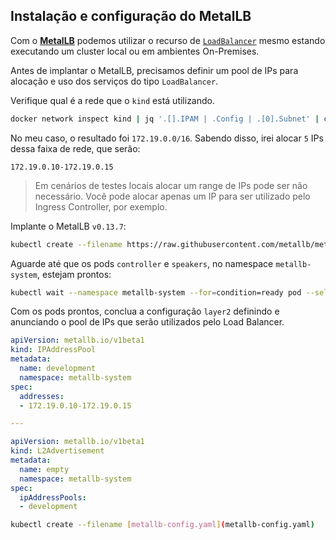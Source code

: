 ## Instalação e configuração do MetalLB

Com o [**MetalLB**](https://metallb.universe.tf/) podemos utilizar o recurso de [`LoadBalancer`](https://kubernetes.io/docs/concepts/services-networking/ingress/#load-balancing) mesmo estando executando um cluster local ou em ambientes On-Premises.

Antes de implantar o MetalLB, precisamos definir um pool de IPs para alocação e uso dos serviços do tipo `LoadBalancer`.

Verifique qual é a rede que o `kind` está utilizando.
```bash
docker network inspect kind | jq '.[].IPAM | .Config | .[0].Subnet' | cut -d \" -f 2
```

No meu caso, o resultado foi `172.19.0.0/16`. Sabendo disso, irei alocar `5` IPs dessa faixa de rede, que serão:
```
172.19.0.10-172.19.0.15
```
> Em cenários de testes locais alocar um range de IPs pode ser não necessário. Você pode alocar apenas um IP para ser utilizado pelo Ingress Controller, por exemplo.

Implante o MetalLB `v0.13.7`:
```bash
kubectl create --filename https://raw.githubusercontent.com/metallb/metallb/v0.13.7/config/manifests/metallb-native.yaml
```

Aguarde até que os pods `controller` e `speakers`, no namespace `metallb-system`, estejam prontos:
```bash
kubectl wait --namespace metallb-system --for=condition=ready pod --selector=app=metallb --timeout=90s
```

Com os pods prontos, conclua a configuração `layer2` definindo e anunciando o pool de IPs que serão utilizados pelo Load Balancer.
```yaml
apiVersion: metallb.io/v1beta1
kind: IPAddressPool
metadata:
  name: development
  namespace: metallb-system
spec:
  addresses:
  - 172.19.0.10-172.19.0.15

---

apiVersion: metallb.io/v1beta1
kind: L2Advertisement
metadata:
  name: empty
  namespace: metallb-system
spec:
  ipAddressPools:
  - development
```

```bash
kubectl create --filename [metallb-config.yaml](metallb-config.yaml)
```